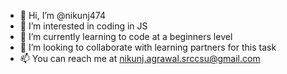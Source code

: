 - 👋 Hi, I’m @nikunj474
- 👀 I’m interested in coding in JS
- 🌱 I’m currently learning to code at a beginners level
- 💞️ I’m looking to collaborate with learning partners for this task
- 📫 You can reach me at nikunj.agrawal.srccsu@gmail.com 

<!---
nikunj474/nikunj474 is a ✨ special ✨ repository because its `README.md` (this file) appears on your GitHub profile.
You can click the Preview link to take a look at your changes.
--->
